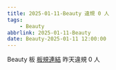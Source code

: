 ```yaml
---
title: 2025-01-11-Beauty 違規 0 人
tags:
    - Beauty
abbrlink: 2025-01-11-Beauty
date: Beauty-2025-01-11 12:00:00
---
```

Beauty 板 [板規連結](https://www.ptt.cc/bbs/Beauty/M.1630069980.A.84B.html)
昨天違規 0 人
